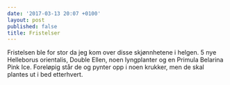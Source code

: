 ```yaml
---
date: '2017-03-13 20:07 +0100'
layout: post
published: false
title: Fristelser
---
```


Fristelsen ble for stor da jeg kom over disse skjønnhetene i helgen. 5 nye Helleborus orientalis, Double Ellen, noen lyngplanter og en Primula Belarina Pink Ice. Foreløpig står de og pynter opp i noen krukker, men de skal plantes ut i bed etterhvert.
